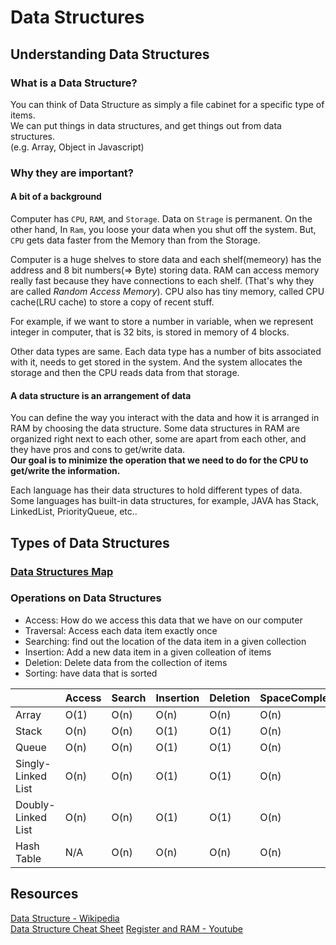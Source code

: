 # Data Structures

## Understanding Data Structures

### What is a Data Structure?

You can think of Data Structure as simply a file cabinet for a specific type of items.\
We can put things in data structures, and get things out from data structures.\
(e.g. Array, Object in Javascript)

### Why they are important?

#### A bit of a background

Computer has `CPU`, `RAM`, and `Storage`. Data on `Strage` is permanent. On the other hand, In `Ram`, you loose your data when you shut off the system. But, `CPU` gets data faster from the Memory than from the Storage.

Computer is a huge shelves to store data and each shelf(memeory) has the address and 8 bit numbers(=> Byte) storing data. RAM can access memory really fast because they have connections to each shelf. (That's why they are called _Random Access Memory_). CPU also has tiny memory, called CPU cache(LRU cache) to store a copy of recent stuff.

For example, if we want to store a number in variable,
when we represent integer in computer, that is 32 bits, is stored in memory of 4 blocks.

Other data types are same. Each data type has a number of bits associated with it, needs to get stored in the system.
And the system allocates the storage and then the CPU reads data from that storage.

#### A data structure is an arrangement of data

You can define the way you interact with the data and how it is arranged in RAM by choosing the data structure. Some data structures in RAM are organized right next to each other, some are apart from each other, and they have pros and cons to get/write data.\
**Our goal is to minimize the operation that we need to do for the CPU to get/write the information.**

Each language has their data structures to hold different types of data. Some languages has built-in data structures, for example, JAVA has Stack, LinkedList, PriorityQueue, etc..

## Types of Data Structures

### [Data Structures Map](https://coggle.it/diagram/W5E5tqYlrXvFJPsq/t/master-the-interview-click-here-for-course-link/c25f98c73a03f5b1107cd0e2f4bce29c9d78e31655e55cb0b785d56f0036c9d1)

### Operations on Data Structures

- Access: How do we access this data that we have on our computer
- Traversal: Access each data item exactly once
- Searching: find out the location of the data item in a given collection
- Insertion: Add a new data item in a given colleation of items
- Deletion: Delete data from the collection of items
- Sorting: have data that is sorted

|                    | Access | Search | Insertion | Deletion | SpaceComplexity |
| ------------------ | ------ | ------ | --------- | -------- | --------------- |
| Array              | O(1)   | O(n)   | O(n)      | O(n)     | O(n)            |
| Stack              | O(n)   | O(n)   | O(1)      | O(1)     | O(n)            |
| Queue              | O(n)   | O(n)   | O(1)      | O(1)     | O(n)            |
| Singly-Linked List | O(n)   | O(n)   | O(1)      | O(1)     | O(n)            |
| Doubly-Linked List | O(n)   | O(n)   | O(1)      | O(1)     | O(n)            |
| Hash Table         | N/A    | O(n)   | O(n)      | O(n)     | O(n)            |

## Resources

[Data Structure - Wikipedia](https://en.wikipedia.org/wiki/List_of_data_structures)\
[Data Structure Cheat Sheet](https://zerotomastery.io/cheatsheets/data-structures-and-algorithms-cheat-sheet/#what-are-data-structures)
[Register and RAM - Youtube](https://www.youtube.com/watch?v=fpnE6UAfbtU)
